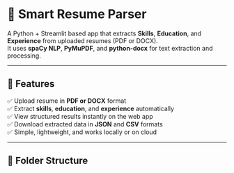 # 🧠 Smart Resume Parser

A Python + Streamlit based app that extracts **Skills**, **Education**, and **Experience** from uploaded resumes (PDF or DOCX).  
It uses **spaCy NLP**, **PyMuPDF**, and **python-docx** for text extraction and processing.

---

## 🚀 Features
✅ Upload resume in **PDF or DOCX** format  
✅ Extract **skills**, **education**, and **experience** automatically  
✅ View structured results instantly on the web app  
✅ Download extracted data in **JSON** and **CSV** formats  
✅ Simple, lightweight, and works locally or on cloud

---

## 🧩 Folder Structure
